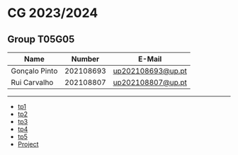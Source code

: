 # CG 2023/2024

## Group T05G05
| Name             | Number    | E-Mail             |
| ---------------- | --------- | ------------------ |
| Gonçalo Pinto         | 202108693 | up202108693@up.pt                |
| Rui Carvalho          | 202108807 | up202108807@up.pt                |

----

  - [tp1](tp1/README.md)
  - [tp2](tp2/README.md)
  - [tp3](tp3/README.md)
  - [tp4](tp4/README.md)
  - [tp5](tp5/README.md)
  - [Project](proj/README.md)